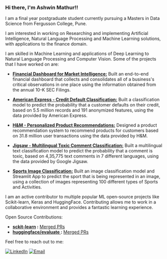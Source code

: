 ### Hi there, I'm Ashwin Mathur!!

I am a final year postgraduate student currently pursuing a Masters in Data Science from Fergusson College, Pune. 

I am interested in working on Researching and implementing Artificial Intelligence, Natural Language Processing and Machine Learning solutions, with applications to the finance domain.

I am skilled in Machine Learning and applications of Deep Learning to Natural Language Processing and Computer Vision. Some of the projects that I have worked on are:

- **[Financial Dashboard for Market Intelligence:](https://github.com/awinml/financial-market-intelligence)**
 Built an end-to-end financial dashboard that collects and consolidates all of a business's critical observations in one place using the information obtained from the annual 10-K SEC Filings.

- **[American Express - Credit Default Classification:](https://github.com/awinml/amex-default-classification)**
 Built a classification model to predict the probability that a customer defaults on their credit, based on 5.5 million records and 191 anonymized features, using the data provided by American Express.

- **[H&M - Personalized Product Recommendations:](https://github.com/awinml/hm-recsys)**
 Designed a product recommendation system to recommend products for customers based on 31.8 million user transactions using the data provided by H&M.

- **[Jigsaw - Multilingual Toxic Comment Classification:](https://github.com/awinml/jigsaw-toxic-comment-clf)**
 Built a multilingual text classification model to predict the probability that a comment is toxic, based on 4,35,775 text comments in 7 different languages, using the data provided by Google Jigsaw.

- **[Sports Image Classification:](https://github.com/awinml/sports-image-classification)**
 Built an image classification model and Streamlit App to predict the sport that is being represented in an image, using a collection of images representing 100 different types of Sports and Activities.
 

I am an active contributor to multiple popular ML open-source projects like Scikit-learn, Keras and HuggingFace. Contributing allows me to work in a collaborative environment and provides a fantastic learning experience. 

Open Source Contributions:
  - **[sckit-learn](https://github.com/scikit-learn/scikit-learn/) :** [Merged PRs](https://github.com/scikit-learn/scikit-learn/pulls?q=is%3Apr+author%3Aawinml+is%3Aclosed+sort%3Acomments-desc)
  -  **[ huggingface/evaluate ](https://github.com/huggingface/evaluate) :** [Merged PRs](https://github.com/huggingface/evaluate/pulls?q=is%3Apr+author%3Aawinml+is%3Aclosed+sort%3Acomments-desc)


 <!-- - **[imbalanced-learn](https://github.com/scikit-learn-contrib/imbalanced-learn) :** [Merged PRs](https://github.com/scikit-learn-contrib/imbalanced-learn/pulls?q=is%3Apr+is%3Aclosed+author%3Aawinml)-->
Feel free to reach out to me:  &nbsp;

<a href="https://www.linkedin.com/in/ashwin-mathur-ds/"><img src="https://img.shields.io/badge/LinkedIn-blue?style=for-the-badge&logo=LinkedIn" alt="LinkedIn" href="https://www.linkedin.com/in/ashwin-mathur-ds/"></a>
<a href="mailto:ashwinm400@gmail.com"><img src="https://img.shields.io/badge/Email-grey?style=for-the-badge&logo=Gmail" alt="Email" href="mailto:ashwinm400@gmail.com"></a>



<!--
  Title: Ashwin Mathur Github
  Description: Data Science - Ashwin Mathur Github
  Author: awinml
  -->


<!--
**awinml/awinml** is a ✨ _special_ ✨ repository because its `README.md` (this file) appears on your GitHub profile.

Here are some ideas to get you started:



- 👯 I’m looking to collaborate on ...
- 🤔 I’m looking for help with ...
- 💬 Ask me about ...
- 📫 How to reach me: ...
- 😄 Pronouns: ...
- ⚡ Fun fact: ...

<!--![](https://komarev.com/ghpvc/?username=awinml&color=green&style=for-the-badge&label=Profile+Views)

[![My GitHub Stats](https://github-readme-stats.vercel.app/api/?username=awinml&count_private=true&show_icons=true&hide_rank=true&hide=contribs&include_all_commits=true)]()

-->

